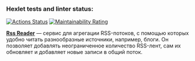 ### Hexlet tests and linter status:
[![Actions Status](https://github.com/JustArk28/frontend-project-11/actions/workflows/hexlet-check.yml/badge.svg)](https://github.com/JustArk28/frontend-project-11/actions)
[![Maintainability Rating](https://sonarcloud.io/api/project_badges/measure?project=JustArk28_frontend-project-11&metric=sqale_rating)](https://sonarcloud.io/summary/new_code?id=JustArk28_frontend-project-11)

**[Rss Reader](https://rss-reader-ybsx.onrender.com)** — сервис для агрегации RSS-потоков, с помощью которых удобно читать разнообразные источники, например, блоги. Он позволяет добавлять неограниченное количество RSS-лент, сам их обновляет и добавляет новые записи в общий поток.